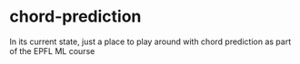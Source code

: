 # chord-prediction
In its current state, just a place to play around with chord prediction as part of the EPFL ML course
